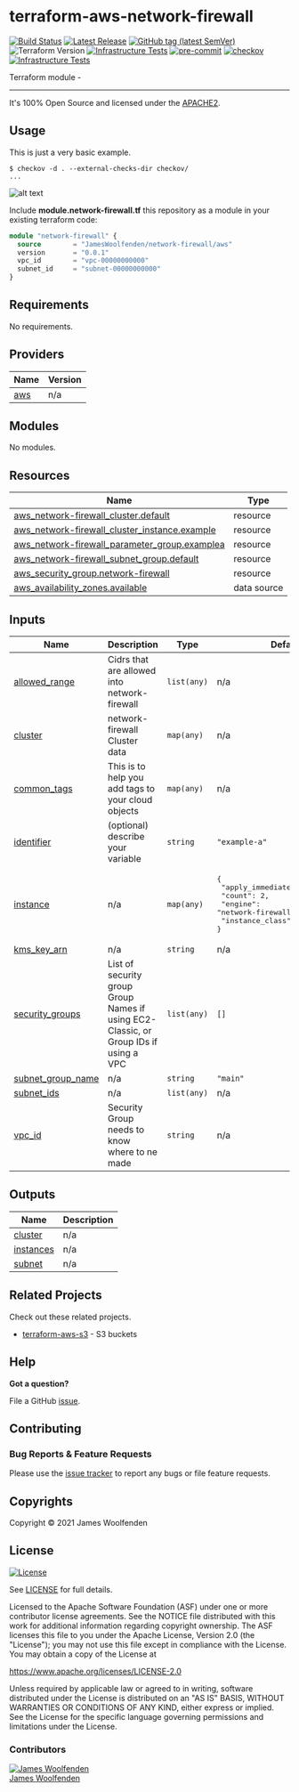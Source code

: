 # terraform-aws-network-firewall

[![Build Status](https://github.com/JamesWoolfenden/terraform-aws-network-firewall/workflows/Verify%20and%20Bump/badge.svg?branch=main)](https://github.com/JamesWoolfenden/terraform-aws-network-firewall)
[![Latest Release](https://img.shields.io/github/release/JamesWoolfenden/terraform-aws-network-firewall.svg)](https://github.com/JamesWoolfenden/terraform-aws-network-firewall/releases/latest)
[![GitHub tag (latest SemVer)](https://img.shields.io/github/tag/JamesWoolfenden/terraform-aws-network-firewall.svg?label=latest)](https://github.com/JamesWoolfenden/terraform-aws-network-firewall/releases/latest)
![Terraform Version](https://img.shields.io/badge/tf-%3E%3D0.14.0-blue.svg)
[![Infrastructure Tests](https://www.bridgecrew.cloud/badges/github/JamesWoolfenden/terraform-aws-network-firewall/cis_aws)](https://www.bridgecrew.cloud/link/badge?vcs=github&fullRepo=JamesWoolfenden%2Fterraform-aws-network-firewall&benchmark=CIS+AWS+V1.2)
[![pre-commit](https://img.shields.io/badge/pre--commit-enabled-brightgreen?logo=pre-commit&logoColor=white)](https://github.com/pre-commit/pre-commit)
[![checkov](https://img.shields.io/badge/checkov-verified-brightgreen)](https://www.checkov.io/)
[![Infrastructure Tests](https://www.bridgecrew.cloud/badges/github/jameswoolfenden/terraform-aws-network-firewall/general)](https://www.bridgecrew.cloud/link/badge?vcs=github&fullRepo=JamesWoolfenden%2Fterraform-aws-network-firewall&benchmark=INFRASTRUCTURE+SECURITY)

Terraform module -

---

It's 100% Open Source and licensed under the [APACHE2](LICENSE).

## Usage

This is just a very basic example.

```cli
$ checkov -d . --external-checks-dir checkov/
...
```

![alt text](./diagram/network-firewall.png)

Include **module.network-firewall.tf** this repository as a module in your existing terraform code:

```terraform
module "network-firewall" {
  source        = "JamesWoolfenden/network-firewall/aws"
  version       = "0.0.1"
  vpc_id        = "vpc-00000000000"
  subnet_id     = "subnet-00000000000"
}
```


<!-- BEGINNING OF PRE-COMMIT-TERRAFORM DOCS HOOK -->
## Requirements

No requirements.

## Providers

| Name | Version |
|------|---------|
| <a name="provider_aws"></a> [aws](#provider\_aws) | n/a |

## Modules

No modules.

## Resources

| Name | Type |
|------|------|
| [aws_network-firewall_cluster.default](https://registry.terraform.io/providers/hashicorp/aws/latest/docs/resources/network-firewall_cluster) | resource |
| [aws_network-firewall_cluster_instance.example](https://registry.terraform.io/providers/hashicorp/aws/latest/docs/resources/network-firewall_cluster_instance) | resource |
| [aws_network-firewall_parameter_group.examplea](https://registry.terraform.io/providers/hashicorp/aws/latest/docs/resources/network-firewall_parameter_group) | resource |
| [aws_network-firewall_subnet_group.default](https://registry.terraform.io/providers/hashicorp/aws/latest/docs/resources/network-firewall_subnet_group) | resource |
| [aws_security_group.network-firewall](https://registry.terraform.io/providers/hashicorp/aws/latest/docs/resources/security_group) | resource |
| [aws_availability_zones.available](https://registry.terraform.io/providers/hashicorp/aws/latest/docs/data-sources/availability_zones) | data source |

## Inputs

| Name | Description | Type | Default | Required |
|------|-------------|------|---------|:--------:|
| <a name="input_allowed_range"></a> [allowed\_range](#input\_allowed\_range) | Cidrs that are allowed into network-firewall | `list(any)` | n/a | yes |
| <a name="input_cluster"></a> [cluster](#input\_cluster) | network-firewall Cluster data | `map(any)` | n/a | yes |
| <a name="input_common_tags"></a> [common\_tags](#input\_common\_tags) | This is to help you add tags to your cloud objects | `map(any)` | n/a | yes |
| <a name="input_identifier"></a> [identifier](#input\_identifier) | (optional) describe your variable | `string` | `"example-a"` | no |
| <a name="input_instance"></a> [instance](#input\_instance) | n/a | `map(any)` | <pre>{<br>  "apply_immediately": true,<br>  "count": 2,<br>  "engine": "network-firewall",<br>  "instance_class": "db.r4.large"<br>}</pre> | no |
| <a name="input_kms_key_arn"></a> [kms\_key\_arn](#input\_kms\_key\_arn) | n/a | `string` | n/a | yes |
| <a name="input_security_groups"></a> [security\_groups](#input\_security\_groups) | List of security group Group Names if using EC2-Classic, or Group IDs if using a VPC | `list(any)` | `[]` | no |
| <a name="input_subnet_group_name"></a> [subnet\_group\_name](#input\_subnet\_group\_name) | n/a | `string` | `"main"` | no |
| <a name="input_subnet_ids"></a> [subnet\_ids](#input\_subnet\_ids) | n/a | `list(any)` | n/a | yes |
| <a name="input_vpc_id"></a> [vpc\_id](#input\_vpc\_id) | Security Group needs to know where to ne made | `string` | n/a | yes |

## Outputs

| Name | Description |
|------|-------------|
| <a name="output_cluster"></a> [cluster](#output\_cluster) | n/a |
| <a name="output_instances"></a> [instances](#output\_instances) | n/a |
| <a name="output_subnet"></a> [subnet](#output\_subnet) | n/a |
<!-- END OF PRE-COMMIT-TERRAFORM DOCS HOOK -->

## Related Projects

Check out these related projects.

- [terraform-aws-s3](https://github.com/jameswoolfenden/terraform-aws-s3) - S3 buckets

## Help

**Got a question?**

File a GitHub [issue](https://github.com/JamesWoolfenden/terraform-aws-network-firewall/issues).

## Contributing

### Bug Reports & Feature Requests

Please use the [issue tracker](https://github.com/JamesWoolfenden/terraform-aws-network-firewall/issues) to report any bugs or file feature requests.

## Copyrights

Copyright © 2021 James Woolfenden

## License

[![License](https://img.shields.io/badge/License-Apache%202.0-blue.svg)](https://opensource.org/licenses/Apache-2.0)

See [LICENSE](LICENSE) for full details.

Licensed to the Apache Software Foundation (ASF) under one
or more contributor license agreements. See the NOTICE file
distributed with this work for additional information
regarding copyright ownership. The ASF licenses this file
to you under the Apache License, Version 2.0 (the
"License"); you may not use this file except in compliance
with the License. You may obtain a copy of the License at

<https://www.apache.org/licenses/LICENSE-2.0>

Unless required by applicable law or agreed to in writing,
software distributed under the License is distributed on an
"AS IS" BASIS, WITHOUT WARRANTIES OR CONDITIONS OF ANY
KIND, either express or implied. See the License for the
specific language governing permissions and limitations
under the License.

### Contributors

[![James Woolfenden][jameswoolfenden_avatar]][jameswoolfenden_homepage]<br/>[James Woolfenden][jameswoolfenden_homepage]

[jameswoolfenden_homepage]: https://github.com/jameswoolfenden
[jameswoolfenden_avatar]: https://github.com/jameswoolfenden.png?size=150
[github]: https://github.com/jameswoolfenden
[linkedin]: https://www.linkedin.com/in/jameswoolfenden/
[twitter]: https://twitter.com/JimWoolfenden
[share_twitter]: https://twitter.com/intent/tweet/?text=terraform-aws-network-firewall&url=https://github.com/JamesWoolfenden/terraform-aws-network-firewall
[share_linkedin]: https://www.linkedin.com/shareArticle?mini=true&title=terraform-aws-network-firewall&url=https://github.com/JamesWoolfenden/terraform-aws-network-firewall
[share_reddit]: https://reddit.com/submit/?url=https://github.com/JamesWoolfenden/terraform-aws-network-firewall
[share_facebook]: https://facebook.com/sharer/sharer.php?u=https://github.com/JamesWoolfenden/terraform-aws-network-firewall
[share_email]: mailto:?subject=terraform-aws-network-firewall&body=https://github.com/JamesWoolfenden/terraform-aws-network-firewall

